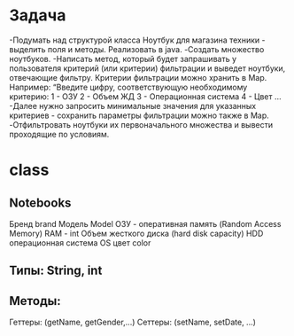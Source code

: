 # Задача

-Подумать над структурой класса Ноутбук для магазина техники - выделить поля и
методы. Реализовать в java.
-Создать множество ноутбуков.
-Написать метод, который будет запрашивать у пользователя критерий (или критерии)
фильтрации и выведет ноутбуки, отвечающие фильтру. Критерии фильтрации можно
хранить в Map. Например:
“Введите цифру, соответствующую необходимому критерию:
1 - ОЗУ
2 - Объем ЖД
3 - Операционная система
4 - Цвет …
-Далее нужно запросить минимальные значения для указанных критериев - сохранить
параметры фильтрации можно также в Map.
-Отфильтровать ноутбуки их первоначального множества и вывести проходящие по
условиям.



# class

## Notebooks
Бренд brand
Модель Model
ОЗУ - оперативная память (Random Access Memory) RAM - int
Объем жесткого диска  (hard disk capacity) HDD
операционная система OS
цвет color

## Типы: String, int

## Методы:
Геттеры: (getName, getGender,...)
Сеттеры: (setName, setDate, ...)




